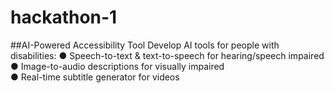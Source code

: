 # hackathon-1
 ##AI-Powered Accessibility Tool  Develop AI tools for people with disabilities:
 ● Speech-to-text &amp; text-to-speech for hearing/speech impaired 
 ● Image-to-audio descriptions for visually impaired  
 ● Real-time subtitle generator for videos 
